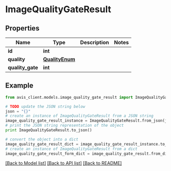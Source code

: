 # ImageQualityGateResult


## Properties

Name | Type | Description | Notes
------------ | ------------- | ------------- | -------------
**id** | **int** |  |
**quality** | [**QualityEnum**](QualityEnum.md) |  |
**quality_gate** | **int** |  |

## Example

```python
from avis_client.models.image_quality_gate_result import ImageQualityGateResult

# TODO update the JSON string below
json = "{}"
# create an instance of ImageQualityGateResult from a JSON string
image_quality_gate_result_instance = ImageQualityGateResult.from_json(json)
# print the JSON string representation of the object
print ImageQualityGateResult.to_json()

# convert the object into a dict
image_quality_gate_result_dict = image_quality_gate_result_instance.to_dict()
# create an instance of ImageQualityGateResult from a dict
image_quality_gate_result_form_dict = image_quality_gate_result.from_dict(image_quality_gate_result_dict)
```
[[Back to Model list]](../#documentation-for-models) [[Back to API list]](../#documentation-for-api-endpoints) [[Back to README]](../)
